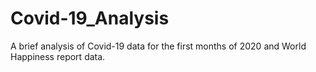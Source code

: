 # Covid-19_Analysis
A brief analysis of Covid-19 data for the first months of 2020 and World Happiness report data.
